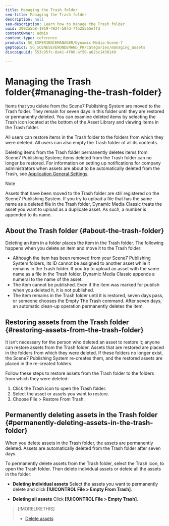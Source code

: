 ```yaml
---
title: Managing the Trash folder
seo-title: Managing the Trash folder
description: null
seo-description: Learn how to manage the Trash folder.
uuid: 3992a5b8-1919-4924-b07d-7fb25565effd
contentOwner: admin
content-type: reference
products: SG_EXPERIENCEMANAGER/Dynamic-Media-Scene-7
geptopics: SG_SCENESEVENONDEMAND_PK/categories/managing_assets
discoiquuid: 553c95fc-0a41-4f06-af50-a62bc1438149

---
```


# Managing the Trash folder{#managing-the-trash-folder}

Items that you delete from the Scene7 Publishing System are moved to the Trash folder. They remain for seven days in this folder until they are restored or permanently deleted. You can examine deleted items by selecting the Trash icon located at the bottom of the Asset Library and viewing items in the Trash folder.

All users can restore items in the Trash folder to the folders from which they were deleted. All users can also empty the Trash folder of all its contents.

Deleting items from the Trash folder permanently deletes items from Scene7 Publishing System; items deleted from the Trash folder can no longer be restored. For information on setting up notifications for company administrators when assets are about to be automatically deleted from the Trash, see [Application General Settings](application-setup.md#general_settings).

>[!NOTE]
>
>Assets that have been moved to the Trash folder are still registered on the Scene7 Publishing System. If you try to upload a file that has the same name as a deleted file in the Trash folder, Dynamic Media Classic treats the asset you want to upload as a duplicate asset. As such, a number is appended to its name.

## About the Trash folder {#about-the-trash-folder}

Deleting an item in a folder places the item in the Trash folder. The following happens when you delete an item and move it to the Trash folder:

* Although the item has been removed from your Scene7 Publishing System folders, its ID cannot be assigned to another asset while it remains in the Trash folder. If you try to upload an asset with the same name as a file in the Trash folder, Dynamic Media Classic appends a numeral to the name of the asset. 
* The item cannot be published. Even if the item was marked for publish when you deleted it, it is not published.
* The item remains in the Trash folder until it is restored, seven days pass, or someone chooses the Empty The Trash command. After seven days, an automatic clean-up operation permanently deletes the item.

## Restoring assets from the Trash folder {#restoring-assets-from-the-trash-folder}

It isn’t necessary for the person who deleted an asset to restore it; anyone can restore assets from the Trash folder. Assets that are restored are placed in the folders from which they were deleted. If these folders no longer exist, the Scene7 Publishing System re-creates them, and the restored assets are placed in the re-created folders.

Follow these steps to restore assets from the Trash folder to the folders from which they were deleted:

1. Click the Trash icon to open the Trash folder.
1. Select the asset or assets you want to restore.
1. Choose File &gt; Restore From Trash.

## Permanently deleting assets in the Trash folder {#permanently-deleting-assets-in-the-trash-folder}

When you delete assets in the Trash folder, the assets are permanently deleted. Assets are automatically deleted from the Trash folder after seven days.

To permanently delete assets from the Trash folder, select the Trash icon, to open the Trash folder. Then delete individual assets or delete all the assets in the folder:

* **Deleting individual assets** Select the assets you want to permanently delete and click **[!UICONTROL File > Empty From Trash]**.

* **Deleting all assets** Click **[!UICONTROL File > Empty Trash]**.

>[!MORELIKETHIS]
>
>* [Delete assets](moving-renaming-deleting-assets.md#delete_assets)
